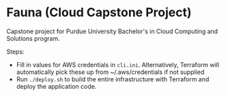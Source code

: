 # Fauna (Cloud Capstone Project)
Capstone project for Purdue University Bachelor's in Cloud Computing and Solutions program.

Steps:
- Fill in values for AWS credentials in `cli.ini`. Alternatively, Terraform will automatically pick these up from ~/.aws/credentials if not supplied
- Run `./deploy.sh` to build the entire infrastructure with Terraform and deploy the application code.